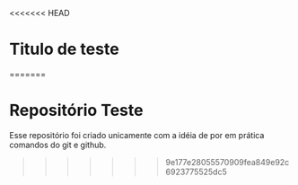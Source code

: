 <<<<<<< HEAD
# Titulo de teste
=======
# Repositório Teste

Esse repositório foi criado unicamente com a idéia de por em prática comandos do git e github.
>>>>>>> 9e177e28055570909fea849e92c6923775525dc5
